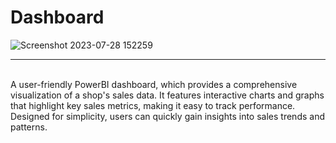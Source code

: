 # Dashboard
![Screenshot 2023-07-28 152259](https://github.com/yashdoshi12/Sales_report_using_PowerBi/assets/39629707/23e117f3-fd1d-4c0b-a0a7-391795d3ca79)

<hr />
<br />
A user-friendly PowerBI dashboard, which provides a comprehensive visualization of a shop's sales data. It features interactive charts and graphs that highlight key sales metrics, making it easy to track performance. Designed for simplicity, users can quickly gain insights into sales trends and patterns.